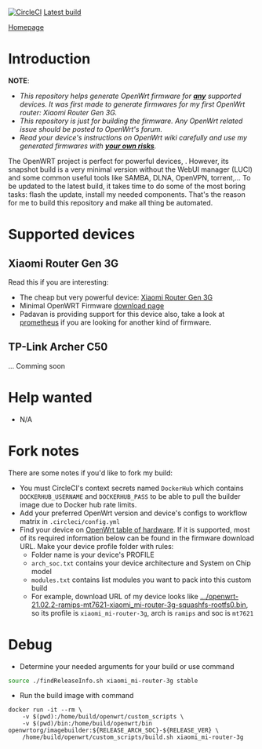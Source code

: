 [![CircleCI](https://circleci.com/gh/trinhpham/openwrt-custom-image-builder/tree/master.svg?style=svg)](https://circleci.com/gh/trinhpham/openwrt-custom-image-builder/tree/master)
[Latest build](https://github.com/trinhpham/openwrt-custom-image-builder/releases/latest)

[Homepage](https://github.com/trinhpham/openwrt-custom-image-builder)

# Introduction
**NOTE**: 
- *This repository helps generate OpenWrt firmware for <u>**any**</u> supported devices. It was first made to generate firmwares for my first OpenWrt router: Xiaomi Router Gen 3G.*
- *This repository is just for building the firmware. Any OpenWrt related issue should be posted to OpenWrt's forum.*
- *Read your device's instructions on OpenWrt wiki carefully and use my generated firmwares with <u>**your own risks**</u>.*

The OpenWRT project is perfect for powerful devices, .
However, its snapshot build is a very minimal version without the WebUI manager (LUCI) and some common useful tools like SAMBA, DLNA, OpenVPN, torrent,...
To be updated to the latest build, it takes time to do some of the most boring tasks: flash the update, install my needed components.
That's the reason for me to build this repository and make all thing be automated.

# Supported devices
## Xiaomi Router Gen 3G
Read this if you are interesting:
- The cheap but very powerful device: [Xiaomi Router Gen 3G](https://openwrt.org/toh/xiaomi/mir3g)
- Minimal OpenWRT Firmware [download page](https://downloads.lede-project.org/snapshots/targets/ramips/mt7621/)
- Padavan is providing support for this device also, take a look at [prometheus](http://prometheus.freize.net) if you are looking for another kind of firmware.

## TP-Link Archer C50
... Comming soon

# Help wanted
- N/A

# Fork notes
There are some notes if you'd like to fork my build:
- You must CircleCI's context secrets named `DockerHub` which contains `DOCKERHUB_USERNAME` and `DOCKERHUB_PASS` to be able to pull the builder image due to Docker hub rate limits.
- Add your preferred OpenWrt version and device's configs to workflow matrix in `.circleci/config.yml`
- Find your device on [OpenWrt table of hardware](https://openwrt.org/toh). If it is supported, most of its required information below can be found in the firmware download URL. Make your device profile folder with rules:
  + Folder name is your device's PROFILE
  + `arch_soc.txt` contains your device architecture and System on Chip model
  + `modules.txt` contains list modules you want to pack into this custom build
  + For example, download URL of my device looks like [.../openwrt-21.02.2-ramips-mt7621-xiaomi_mi-router-3g-squashfs-rootfs0.bin](https://downloads.openwrt.org/releases/21.02.2/targets/ramips/mt7621/openwrt-21.02.2-ramips-mt7621-xiaomi_mi-router-3g-squashfs-rootfs0.bin), so its profile is `xiaomi_mi-router-3g`, arch is `ramips` and soc is `mt7621`
# Debug
- Determine your needed arguments for your build or use command
```bash
source ./findReleaseInfo.sh xiaomi_mi-router-3g stable
```
- Run the build image with command 
```
docker run -it --rm \
    -v $(pwd):/home/build/openwrt/custom_scripts \
    -v $(pwd)/bin:/home/build/openwrt/bin openwrtorg/imagebuilder:${RELEASE_ARCH_SOC}-${RELEASE_VER} \
    /home/build/openwrt/custom_scripts/build.sh xiaomi_mi-router-3g
```
